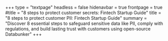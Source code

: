 +++
type = "textpage"
headless = false
hidenavbar = true
frontpage = true
#title = "8 steps to protect customer secrets: Fintech Startup Guide"
title = "8 steps to protect customer PII: Fintech Startup Guide"
summary = "Discover 8 essential steps to safeguard sensitive data like PII, comply with regulations, and build lasting trust with customers using open-source Databunker"
+++
